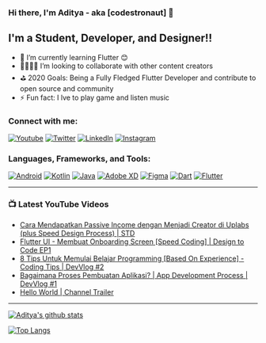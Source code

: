 ### Hi there, I'm Aditya - aka [codestronaut] 👋

## I'm a Student, Developer, and Designer!!

- 🌱 I’m currently learning Flutter 😊
- 👨‍💻👩‍💻 I’m looking to collaborate with other content creators
- ⛳️ 2020 Goals: Being a Fully Fledged Flutter Developer and contribute to open source and community
- ⚡ Fun fact: I lve to play game and listen music


### Connect with me:

[<img alt="Youtube" src="https://img.shields.io/badge/hello aditya%20-%23FF0000.svg?&style=for-the-badge&logo=YouTube&logoColor=white"/>][youtube]
[<img alt="Twitter" src="https://img.shields.io/badge/codestronaut1%20-%231DA1F2.svg?&style=for-the-badge&logo=Twitter&logoColor=white"/>][twitter]
[<img alt="LinkedIn" src="https://img.shields.io/badge/aditya rohman%20-%230077B5.svg?&style=for-the-badge&logo=linkedin&logoColor=white"/>][linkedin]
[<img alt="Instagram" src="https://img.shields.io/badge/adityaa.r__%20-%23E4405F.svg?&style=for-the-badge&logo=Instagram&logoColor=white"/>][instagram]

### Languages, Frameworks, and Tools:

[<img alt="Android" src="https://img.shields.io/badge/Android-3DDC84?style=for-the-badge&logo=android&logoColor=white" />][android]
[<img alt="Kotlin" src="https://img.shields.io/badge/kotlin-%230095D5.svg?&style=for-the-badge&logo=kotlin&logoColor=white"/>][kotlin]
[<img alt="Java" src="https://img.shields.io/badge/java-%23ED8B00.svg?&style=for-the-badge&logo=java&logoColor=white"/>][java]
[<img alt="Adobe XD" src="https://img.shields.io/badge/adobe%20xd%20-%23FF26BE.svg?&style=for-the-badge&logo=adobe%20xd&logoColor=white"/>][adobexd]
[<img alt="Figma" src="https://img.shields.io/badge/figma%20-%23F24E1E.svg?&style=for-the-badge&logo=figma&logoColor=white"/>][figma]
[<img alt="Dart" src="https://img.shields.io/badge/dart-%230175C2.svg?&style=for-the-badge&logo=dart&logoColor=white"/>][dart]
[<img alt="Flutter" src="https://img.shields.io/badge/Flutter%20-%2302569B.svg?&style=for-the-badge&logo=Flutter&logoColor=white" />][flutter]

---

### 📺 Latest YouTube Videos

<!-- YOUTUBE:START -->
- [Cara Mendapatkan Passive Income dengan Menjadi Creator di Uplabs (plus Speed Design Process) | STD](https://www.youtube.com/watch?v=gTNblAf15E0)
- [Flutter UI - Membuat Onboarding Screen [Speed Coding] | Design to Code EP1](https://www.youtube.com/watch?v=0G1i1Xb4L2E)
- [8 Tips Untuk Memulai Belajar Programming [Based On Experience] - Coding Tips | DevVlog #2](https://www.youtube.com/watch?v=PcdBe0IPpQg)
- [Bagaimana Proses Pembuatan Aplikasi? | App Development Process | DevVlog #1](https://www.youtube.com/watch?v=yzwWRteUfaM)
- [Hello World | Channel Trailer](https://www.youtube.com/watch?v=PsBz30-9MuE)
<!-- YOUTUBE:END -->

---

[![Aditya's github stats](https://github-readme-stats.vercel.app/api?username=codestronaut&show_icons=true&theme=blueberry)](https://github.com/anuraghazra/github-readme-stats)

[![Top Langs](https://github-readme-stats.vercel.app/api/top-langs/?username=codestronaut&layout=compact&theme=blueberry)](https://github.com/anuraghazra/github-readme-stats)

[twitter]: https://twitter.com/codestronaut1
[youtube]: https://www.youtube.com/channel/UCkneuRboNnrK25dEDwIVPAw
[instagram]: https://www.instagram.com/adityaa.r__
[linkedin]: https://www.linkedin.com/in/aditya-rohman-198299186
[tipsplaylist]: https://www.youtube.com/playlist?list=PL7fkRVRcqd3mwovrYCSQQtBY0hhjGadGx
[codewarsplaylist]: https://www.youtube.com/playlist?list=PL7fkRVRcqd3lN-9RmNUyikC5MSm0rlE86
[android]: https://developer.android.com
[adobexd]: https://www.adobe.com/products/xd.html
[figma]: https://www.figma.com
[dart]: https://dart.dev
[flutter]: https://flutter.dev
[kotlin]: https://kotlinlang.org
[java]: https://www.oracle.com/java/technologies/javase-downloads.html
